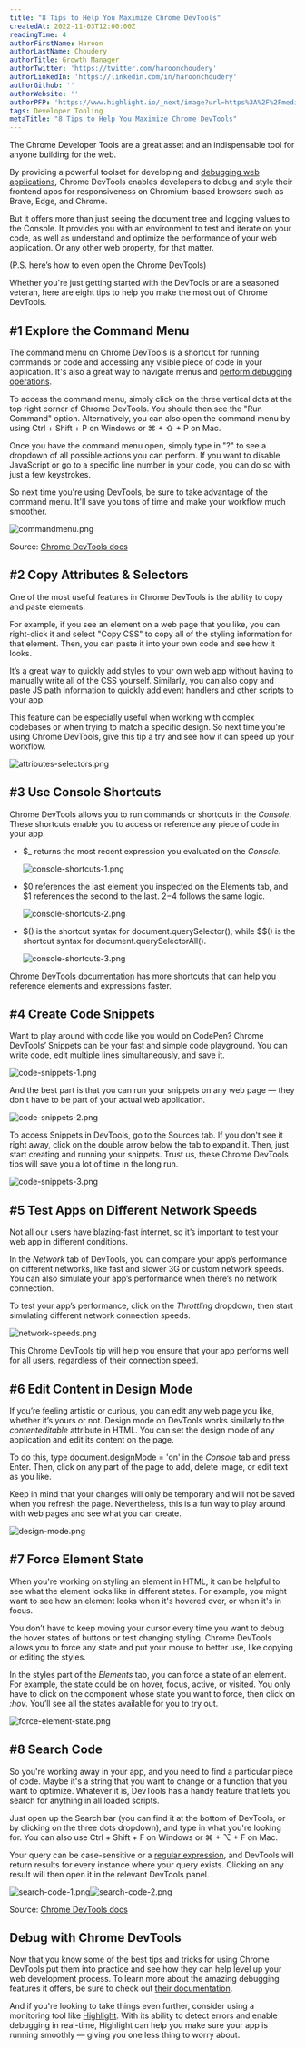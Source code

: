 ```yaml
---
title: "8 Tips to Help You Maximize Chrome DevTools"
createdAt: 2022-11-03T12:00:00Z
readingTime: 4
authorFirstName: Haroon
authorLastName: Choudery
authorTitle: Growth Manager
authorTwitter: 'https://twitter.com/haroonchoudery'
authorLinkedIn: 'https://linkedin.com/in/haroonchoudery'
authorGithub: ''
authorWebsite: ''
authorPFP: 'https://www.highlight.io/_next/image?url=https%3A%2F%2Fmedia.graphassets.com%2FfKKhW39R0SE2hTIalLzG&w=1920&q=75'
tags: Developer Tooling 
metaTitle: "8 Tips to Help You Maximize Chrome DevTools"
---
```


The Chrome Developer Tools are a great asset and an indispensable tool for anyone building for the web.

By providing a powerful toolset for developing and [debugging web applications](https://www.highlight.io/blog/the-debugging-process-and-techniques-for-web-applications-part-2-2 "https://www.highlight.io/blog/the-debugging-process-and-techniques-for-web-applications-part-2-2"), Chrome DevTools enables developers to debug and style their frontend apps for responsiveness on Chromium-based browsers such as Brave, Edge, and Chrome.

But it offers more than just seeing the document tree and logging values to the Console. It provides you with an environment to test and iterate on your code, as well as understand and optimize the performance of your web application. Or any other web property, for that matter.

(P.S. here’s how to even open the Chrome DevTools)

Whether you're just getting started with the DevTools or are a seasoned veteran, here are eight tips to help you make the most out of Chrome DevTools.

## #1 Explore the Command Menu

The command menu on Chrome DevTools is a shortcut for running commands or code and accessing any visible piece of code in your application. It's also a great way to navigate menus and [perform debugging operations](https://www.highlight.io/blog/the-debugging-process-and-techniques-for-web-applications-part-1-2 "https://www.highlight.io/blog/the-debugging-process-and-techniques-for-web-applications-part-1-2").

To access the command menu, simply click on the three vertical dots at the top right corner of Chrome DevTools. You should then see the "Run Command" option. Alternatively, you can also open the command menu by using Ctrl + Shift + P on Windows or ⌘ + ⇧ + P on Mac.

Once you have the command menu open, simply type in "?" to see a dropdown of all possible actions you can perform. If you want to disable JavaScript or go to a specific line number in your code, you can do so with just a few keystrokes.

So next time you're using DevTools, be sure to take advantage of the command menu. It'll save you tons of time and make your workflow much smoother.

![commandmenu.png](https://media.graphassets.com/2eth1bV5SImHHa78L7px "commandmenu.png")

Source: [Chrome DevTools docs](https://developer.chrome.com/docs/devtools/command-menu/ "https://developer.chrome.com/docs/devtools/command-menu/")

## #2 Copy Attributes & Selectors

One of the most useful features in Chrome DevTools is the ability to copy and paste elements.

For example, if you see an element on a web page that you like, you can right-click it and select "Copy CSS" to copy all of the styling information for that element. Then, you can paste it into your own code and see how it looks.

It’s a great way to quickly add styles to your own web app without having to manually write all of the CSS yourself. Similarly, you can also copy and paste JS path information to quickly add event handlers and other scripts to your app.

This feature can be especially useful when working with complex codebases or when trying to match a specific design. So next time you're using Chrome DevTools, give this tip a try and see how it can speed up your workflow.

![attributes-selectors.png](https://media.graphassets.com/L4III95oRmG39VW4pLHt "attributes-selectors.png")

<BlogCallToAction />

## #3 Use Console Shortcuts

Chrome DevTools allows you to run commands or shortcuts in the _Console_. These shortcuts enable you to access or reference any piece of code in your app.

-   $\_ returns the most recent expression you evaluated on the _Console_.

    ![console-shortcuts-1.png](https://media.graphassets.com/HTMlYYn5TIaYrBWQW9Re "console-shortcuts-1.png")


-   $0 references the last element you inspected on the Elements tab, and $1 references the second to the last. $2-$4 follows the same logic.

    ![console-shortcuts-2.png](https://media.graphassets.com/EneFX000Qw6xUaJ5dIko "console-shortcuts-2.png")


-   $() is the shortcut syntax for document.querySelector(), while $$() is the shortcut syntax for document.querySelectorAll().

    ![console-shortcuts-3.png](https://media.graphassets.com/HZ6Msf7PQGuxktOcJgWv "console-shortcuts-3.png")

[Chrome DevTools documentation](https://developer.chrome.com/docs/devtools/console/utilities/ "https://developer.chrome.com/docs/devtools/console/utilities/") has more shortcuts that can help you reference elements and expressions faster.

## #4 Create Code Snippets

Want to play around with code like you would on CodePen? Chrome DevTools’ Snippets can be your fast and simple code playground. You can write code, edit multiple lines simultaneously, and save it.

![code-snippets-1.png](https://media.graphassets.com/9G3kAxzQQ820gckSMAPg "code-snippets-1.png")

And the best part is that you can run your snippets on any web page — they don't have to be part of your actual web application.

![code-snippets-2.png](https://media.graphassets.com/00lWNL9sRMqiqebSmyXh "code-snippets-2.png")

To access Snippets in DevTools, go to the Sources tab. If you don't see it right away, click on the double arrow below the tab to expand it. Then, just start creating and running your snippets. Trust us, these Chrome DevTools tips will save you a lot of time in the long run.

![code-snippets-3.png](https://media.graphassets.com/16Ozd11TSRWvM1waUwqT "code-snippets-3.png")

## #5 Test Apps on Different Network Speeds

Not all our users have blazing-fast internet, so it’s important to test your web app in different conditions.

In the _Network_ tab of DevTools, you can compare your app’s performance on different networks, like fast and slower 3G or custom network speeds. You can also simulate your app’s performance when there’s no network connection.

To test your app’s performance, click on the _Throttling_ dropdown, then start simulating different network connection speeds.

![network-speeds.png](https://media.graphassets.com/EiLd3qkPRjKCho01U3gf "network-speeds.png")

This Chrome DevTools tip will help you ensure that your app performs well for all users, regardless of their connection speed.

## #6 Edit Content in Design Mode

If you’re feeling artistic or curious, you can edit any web page you like, whether it’s yours or not. Design mode on DevTools works similarly to the _contenteditable_ attribute in HTML. You can set the design mode of any application and edit its content on the page.

To do this, type document.designMode = 'on' in the _Console_ tab and press Enter. Then, click on any part of the page to add, delete image, or edit text as you like.

Keep in mind that your changes will only be temporary and will not be saved when you refresh the page. Nevertheless, this is a fun way to play around with web pages and see what you can create.

![design-mode.png](https://media.graphassets.com/JadO0Ll2R0K7tAsOJCgM "design-mode.png")

## #7 Force Element State

When you're working on styling an element in HTML, it can be helpful to see what the element looks like in different states. For example, you might want to see how an element looks when it's hovered over, or when it's in focus.

You don’t have to keep moving your cursor every time you want to debug the hover states of buttons or test changing styling. Chrome DevTools allows you to force any state and put your mouse to better use, like copying or editing the styles.

In the styles part of the _Elements_ tab, you can force a state of an element. For example, the state could be on hover, focus, active, or visited. You only have to click on the component whose state you want to force, then click on _:hov_. You’ll see all the states available for you to try out.

![force-element-state.png](https://media.graphassets.com/ZYss1ePKSXWi6XaR4r1W "force-element-state.png")

## #8 Search Code

So you're working away in your app, and you need to find a particular piece of code. Maybe it's a string that you want to change or a function that you want to optimize. Whatever it is, DevTools has a handy feature that lets you search for anything in all loaded scripts.

Just open up the Search bar (you can find it at the bottom of DevTools, or by clicking on the three dots dropdown), and type in what you're looking for. You can also use Ctrl + Shift + F on Windows or ⌘ + ⌥ + F on Mac.

Your query can be case-sensitive or a [regular expression](https://learn.microsoft.com/en-us/dotnet/standard/base-types/regular-expression-language-quick-reference "https://learn.microsoft.com/en-us/dotnet/standard/base-types/regular-expression-language-quick-reference"), and DevTools will return results for every instance where your query exists. Clicking on any result will then open it in the relevant DevTools panel.

![search-code-1.png](https://media.graphassets.com/BYt8y6DiQ1ChD4V3PJPf "search-code-1.png")![search-code-2.png](https://media.graphassets.com/8gETneWHSJe4p1GFI1jq "search-code-2.png")

Source: [Chrome DevTools docs](https://developer.chrome.com/docs/devtools/search/ "https://developer.chrome.com/docs/devtools/search/")

## Debug with Chrome DevTools

Now that you know some of the best tips and tricks for using Chrome DevTools put them into practice and see how they can help level up your web development process. To learn more about the amazing debugging features it offers, be sure to check out [their documentation](https://developer.chrome.com/docs/devtools/ "https://developer.chrome.com/docs/devtools/").

And if you're looking to take things even further, consider using a monitoring tool like [Highlight](https://www.highlight.io/ "https://www.highlight.io/"). With its ability to detect errors and enable debugging in real-time, Highlight can help you make sure your app is running smoothly — giving you one less thing to worry about.
